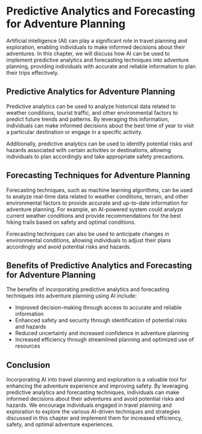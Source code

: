 Predictive Analytics and Forecasting for Adventure Planning
==========================================================================================================================

Artificial intelligence (AI) can play a significant role in travel planning and exploration, enabling individuals to make informed decisions about their adventures. In this chapter, we will discuss how AI can be used to implement predictive analytics and forecasting techniques into adventure planning, providing individuals with accurate and reliable information to plan their trips effectively.

Predictive Analytics for Adventure Planning
-------------------------------------------

Predictive analytics can be used to analyze historical data related to weather conditions, tourist traffic, and other environmental factors to predict future trends and patterns. By leveraging this information, individuals can make informed decisions about the best time of year to visit a particular destination or engage in a specific activity.

Additionally, predictive analytics can be used to identify potential risks and hazards associated with certain activities or destinations, allowing individuals to plan accordingly and take appropriate safety precautions.

Forecasting Techniques for Adventure Planning
---------------------------------------------

Forecasting techniques, such as machine learning algorithms, can be used to analyze real-time data related to weather conditions, terrain, and other environmental factors to provide accurate and up-to-date information for adventure planning. For example, an AI-powered system could analyze current weather conditions and provide recommendations for the best hiking trails based on safety and optimal conditions.

Forecasting techniques can also be used to anticipate changes in environmental conditions, allowing individuals to adjust their plans accordingly and avoid potential risks and hazards.

Benefits of Predictive Analytics and Forecasting for Adventure Planning
-----------------------------------------------------------------------

The benefits of incorporating predictive analytics and forecasting techniques into adventure planning using AI include:

* Improved decision-making through access to accurate and reliable information
* Enhanced safety and security through identification of potential risks and hazards
* Reduced uncertainty and increased confidence in adventure planning
* Increased efficiency through streamlined planning and optimized use of resources

Conclusion
----------

Incorporating AI into travel planning and exploration is a valuable tool for enhancing the adventure experience and improving safety. By leveraging predictive analytics and forecasting techniques, individuals can make informed decisions about their adventures and avoid potential risks and hazards. We encourage individuals engaged in travel planning and exploration to explore the various AI-driven techniques and strategies discussed in this chapter and implement them for increased efficiency, safety, and optimal adventure experiences.
